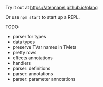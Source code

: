 Try it out at https://atennapel.github.io/plang

Or use `npm start` to start up a REPL.

TODO:
- parser for types
- data types
- preserve TVar names in TMeta
- pretty rows
- effects annotations
- handlers
- parser: definitions
- parser: annotations
- parser: parameter annotations

